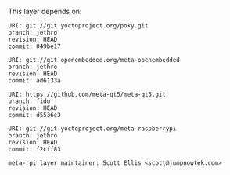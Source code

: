 This layer depends on:

    URI: git://git.yoctoproject.org/poky.git
    branch: jethro 
    revision: HEAD
    commit: 049be17

    URI: git://git.openembedded.org/meta-openembedded
    branch: jethro 
    revision: HEAD
    commit: ad6133a

    URI: https://github.com/meta-qt5/meta-qt5.git
    branch: fido
    revision: HEAD
    commit: d5536e3

    URI: git://git.yoctoproject.org/meta-raspberrypi 
    branch: jethro
    revision: HEAD
    commit: f2cff83 

    meta-rpi layer maintainer: Scott Ellis <scott@jumpnowtek.com>
